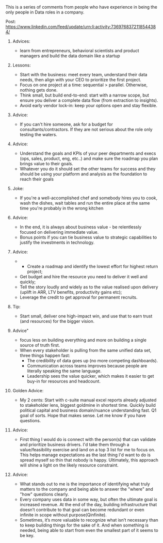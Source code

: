 This is a series of comments from people who have experience in being the only people in Data roles in a company. 

Post: https://www.linkedin.com/feed/update/urn:li:activity:7369768372118544384/

1. Advices: 
	* learn from entrepreneurs, behavioral scientists and product managers and build the data domain like a startup

2. Lessons:
	- Start with the business: meet every team, understand their data needs, then align with your CEO to prioritize the first project.  
	- Focus on one project at a time: sequential > parallel. Otherwise, nothing gets done.  
	- Think small, but build end-to-end: start with a narrow scope, but ensure you deliver a complete data flow (from extraction to insights).  
	- Avoid early vendor lock-in: keep your options open and stay flexible.
3. Advice:
	*   If you can't hire someone, ask for a budget for consultants/contractors. If they are not serious about the role only testing the waters.
4. Advice:
	* Understand the goals and KPIs of your peer departments and execs (ops, sales, product, eng, etc..) and make sure the roadmap you plan brings value to their goals.  
	* Whatever you do it should set the other teams for success and they should be using your platform and analysis as the foundation to reach their goals
5. Joke:
	* If you're a well-accomplished chef and somebody hires you to cook, wash the dishes, wait tables and run the entire place at the same time you're probably in the wrong kitchen
6. Advice:
	* In the end, it is always about business value - be relentlessly focused on delivering immediate value.
	* Bonus points if you can tie business value to strategic capabilities to justify the investments in technology.
7. Advice:
	* - Create a roadmap and identify the lowest effort for highest return project; 
	- Get budget and hire the resource you need to deliver it well and quickly; 
	- Tell the story loudly and widely as to the value realised upon delivery (uplift in ARR, LTV benefits, productivity gains etc); 
	- Leverage the credit to get approval for permanent recruits.
8. Tip:
	* Start small, deliver one high-impact win, and use that to earn trust (and resources) for the bigger vision.
  
9. Advice"
	* focus less on building everything and more on building a single source of truth first.  
	* When every stakeholder is pulling from the same unified data set, three things happen fast:
		* The credibility of data goes up (no more competing dashboards).  
		* Communication across teams improves because people are literally speaking the same language.  
		* Leadership sees the value quicker, which makes it easier to get buy-in for resources and headcount.  
10. Golden Advice:
	* My 2 cents: Start with c-suite manual excel reports already adjusted to stakeholder lens, biggest goldmine in shortest time. Quickly build political capital and business domain/nuance understanding fast. Q1 goal of sorts. Hope that makes sense. Let me know if you have questions.
11. Advice:
	* First thing I would do is connect with the person(s) that can validate and prioritize business drivers. I'd take them through a value/feasibility exercise and land on a top 3 list for me to focus on. This helps manage expectations as the last thing I'd want to do is spread myself so thin that nobody is happy. Ultimately, this approach will shine a light on the likely resource constraint.
12. Advice:
	* What stands out to me is the importance of identifying what truly matters to the company and being able to answer the "where" and "how" questions clearly.
	* Every company uses data in some way, but often the ultimate goal is increased revenue. At the end of the day, building infrastructure that doesn’t contribute to that goal can become redundant or even infinite in scope without purpose(Qinfinite).
	* Sometimes, it’s more valuable to recognize what isn’t necessary than to keep building things for the sake of it. And when something is needed, being able to start from even the smallest part of it seems to be key.
